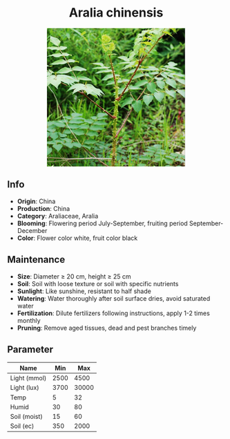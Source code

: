 <h1 align='center'>Aralia chinensis</h1>
<p align="center">
    <img 
        align='center'
        width='320'
        src="../images/aralia chinensis.png" 
        alt='Aralia chinensis' />
</p>

## Info

 - **Origin**: China
 - **Production**: China
 - **Category**: Araliaceae, Aralia
 - **Blooming**: Flowering period July-September, fruiting period September-December
 - **Color**: Flower color white, fruit color black

## Maintenance

 - **Size**: Diameter ≥ 20 cm, height ≥ 25 cm
 - **Soil**: Soil with loose texture or soil with specific nutrients
 - **Sunlight**: Like sunshine, resistant to half shade
 - **Watering**: Water thoroughly after soil surface dries, avoid saturated water
 - **Fertilization**: Dilute fertilizers following instructions, apply 1-2 times monthly
 - **Pruning**: Remove aged tissues, dead and pest branches timely

## Parameter

| Name         | Min  | Max   |
|--------------|------|-------|
| Light (mmol) | 2500 | 4500  |
| Light (lux)  | 3700 | 30000 |
| Temp         | 5    | 32    |
| Humid        | 30   | 80    |
| Soil (moist) | 15   | 60    |
| Soil (ec)    | 350  | 2000  |
